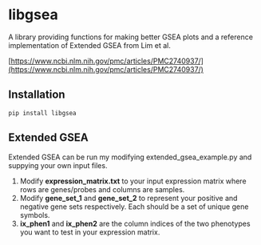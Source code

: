 # libgsea

A library providing functions for making better GSEA plots and a
reference implementation of Extended GSEA from Lim et al.

[https://www.ncbi.nlm.nih.gov/pmc/articles/PMC2740937/](https://www.ncbi.nlm.nih.gov/pmc/articles/PMC2740937/)


## Installation

```
pip install libgsea
```

## Extended GSEA

Extended GSEA can be run my modifying extended_gsea_example.py and
suppying your own input files.

1. Modify **expression_matrix.txt** to your input expression matrix
where rows are genes/probes and columns are samples.
2. Modify **gene_set_1** and **gene_set_2** to represent your positive
and negative gene sets respectively. Each should be a set of unique
gene symbols.
3. **ix_phen1** and **ix_phen2** are the column indices of the two 
phenotypes you want to test in your expression matrix.
